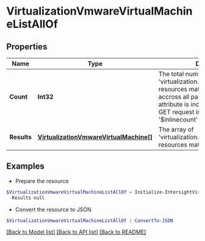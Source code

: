 # VirtualizationVmwareVirtualMachineListAllOf
## Properties

Name | Type | Description | Notes
------------ | ------------- | ------------- | -------------
**Count** | **Int32** | The total number of &#39;virtualization.VmwareVirtualMachine&#39; resources matching the request, accross all pages. The &#39;Count&#39; attribute is included when the HTTP GET request includes the &#39;$inlinecount&#39; parameter. | [optional] 
**Results** | [**VirtualizationVmwareVirtualMachine[]**](VirtualizationVmwareVirtualMachine.md) | The array of &#39;virtualization.VmwareVirtualMachine&#39; resources matching the request. | [optional] 

## Examples

- Prepare the resource
```powershell
$VirtualizationVmwareVirtualMachineListAllOf = Initialize-IntersightVirtualizationVmwareVirtualMachineListAllOf  -Count null `
 -Results null
```

- Convert the resource to JSON
```powershell
$VirtualizationVmwareVirtualMachineListAllOf | ConvertTo-JSON
```

[[Back to Model list]](../README.md#documentation-for-models) [[Back to API list]](../README.md#documentation-for-api-endpoints) [[Back to README]](../README.md)

